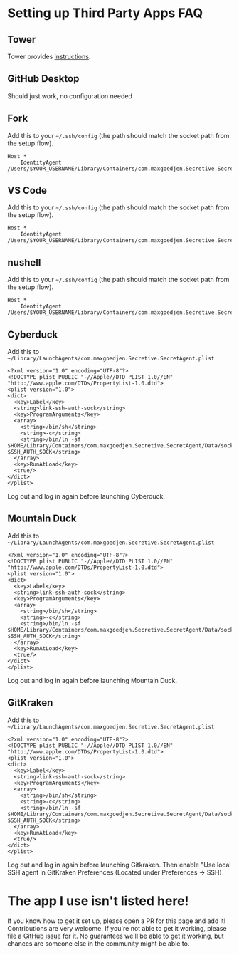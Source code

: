 # Setting up Third Party Apps FAQ

## Tower

Tower provides [instructions](https://www.git-tower.com/help/mac/integration/environment).

## GitHub Desktop

Should just work, no configuration needed

## Fork

Add this to your `~/.ssh/config` (the path should match the socket path from the setup flow).

```
Host *
	IdentityAgent /Users/$YOUR_USERNAME/Library/Containers/com.maxgoedjen.Secretive.SecretAgent/Data/socket.ssh
```

## VS Code

Add this to your `~/.ssh/config` (the path should match the socket path from the setup flow).

```
Host *
	IdentityAgent /Users/$YOUR_USERNAME/Library/Containers/com.maxgoedjen.Secretive.SecretAgent/Data/socket.ssh
```

## nushell

Add this to your `~/.ssh/config` (the path should match the socket path from the setup flow).

```
Host *
	IdentityAgent /Users/$YOUR_USERNAME/Library/Containers/com.maxgoedjen.Secretive.SecretAgent/Data/socket.ssh
```

## Cyberduck

Add this to `~/Library/LaunchAgents/com.maxgoedjen.Secretive.SecretAgent.plist`

```
<?xml version="1.0" encoding="UTF-8"?>
<!DOCTYPE plist PUBLIC "-//Apple//DTD PLIST 1.0//EN" "http://www.apple.com/DTDs/PropertyList-1.0.dtd">
<plist version="1.0">
<dict>
  <key>Label</key>
  <string>link-ssh-auth-sock</string>
  <key>ProgramArguments</key>
  <array>
    <string>/bin/sh</string>
    <string>-c</string>
    <string>/bin/ln -sf $HOME/Library/Containers/com.maxgoedjen.Secretive.SecretAgent/Data/socket.ssh $SSH_AUTH_SOCK</string>
  </array>
  <key>RunAtLoad</key>
  <true/>
</dict>
</plist>
```

Log out and log in again before launching Cyberduck.

## Mountain Duck

Add this to `~/Library/LaunchAgents/com.maxgoedjen.Secretive.SecretAgent.plist`

```
<?xml version="1.0" encoding="UTF-8"?>
<!DOCTYPE plist PUBLIC "-//Apple//DTD PLIST 1.0//EN" "http://www.apple.com/DTDs/PropertyList-1.0.dtd">
<plist version="1.0">
<dict>
  <key>Label</key>
  <string>link-ssh-auth-sock</string>
  <key>ProgramArguments</key>
  <array>
    <string>/bin/sh</string>
    <string>-c</string>
    <string>/bin/ln -sf $HOME/Library/Containers/com.maxgoedjen.Secretive.SecretAgent/Data/socket.ssh $SSH_AUTH_SOCK</string>
  </array>
  <key>RunAtLoad</key>
  <true/>
</dict>
</plist>
```

Log out and log in again before launching Mountain Duck.

## GitKraken

Add this to `~/Library/LaunchAgents/com.maxgoedjen.Secretive.SecretAgent.plist`

```
<?xml version="1.0" encoding="UTF-8"?>
<!DOCTYPE plist PUBLIC "-//Apple//DTD PLIST 1.0//EN" "http://www.apple.com/DTDs/PropertyList-1.0.dtd">
<plist version="1.0">
<dict>
  <key>Label</key>
  <string>link-ssh-auth-sock</string>
  <key>ProgramArguments</key>
  <array>
    <string>/bin/sh</string>
    <string>-c</string>
    <string>/bin/ln -sf $HOME/Library/Containers/com.maxgoedjen.Secretive.SecretAgent/Data/socket.ssh $SSH_AUTH_SOCK</string>
  </array>
  <key>RunAtLoad</key>
  <true/>
</dict>
</plist>
```

Log out and log in again before launching Gitkraken. Then enable "Use local SSH agent in GitKraken Preferences (Located under Preferences -> SSH)

# The app I use isn't listed here!

If you know how to get it set up, please open a PR for this page and add it! Contributions are very welcome.
If you're not able to get it working, please file a [GitHub issue](https://github.com/maxgoedjen/secretive/issues/new) for it. No guarantees we'll be able to get it working, but chances are someone else in the community might be able to.
